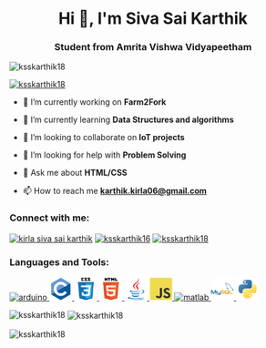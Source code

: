 <h1 align="center">Hi 👋, I'm Siva Sai Karthik</h1>
<h3 align="center">Student from Amrita Vishwa Vidyapeetham</h3>

<p align="left"> <img src="https://komarev.com/ghpvc/?username=ksskarthik18&label=Profile%20views&color=0e75b6&style=flat" alt="ksskarthik18" /> </p>

<p align="left"> <a href="https://github.com/ryo-ma/github-profile-trophy"><img src="https://github-profile-trophy.vercel.app/?username=ksskarthik18" alt="ksskarthik18" /></a> </p>

- 🔭 I’m currently working on **Farm2Fork**

- 🌱 I’m currently learning **Data Structures and algorithms**

- 👯 I’m looking to collaborate on **IoT projects**

- 🤝 I’m looking for help with **Problem Solving**

- 💬 Ask me about **HTML/CSS**

- 📫 How to reach me **karthik.kirla06@gmail.com**

<h3 align="left">Connect with me:</h3>
<p align="left">
<a href="https://linkedin.com/in/kirla siva sai karthik" target="blank"><img align="center" src="https://raw.githubusercontent.com/rahuldkjain/github-profile-readme-generator/master/src/images/icons/Social/linked-in-alt.svg" alt="kirla siva sai karthik" height="30" width="40" /></a>
<a href="https://instagram.com/ksskarthik16" target="blank"><img align="center" src="https://raw.githubusercontent.com/rahuldkjain/github-profile-readme-generator/master/src/images/icons/Social/instagram.svg" alt="ksskarthik16" height="30" width="40" /></a>
<a href="https://www.leetcode.com/ksskarthik18" target="blank"><img align="center" src="https://raw.githubusercontent.com/rahuldkjain/github-profile-readme-generator/master/src/images/icons/Social/leet-code.svg" alt="ksskarthik18" height="30" width="40" /></a>
</p>

<h3 align="left">Languages and Tools:</h3>
<p align="left"> <a href="https://www.arduino.cc/" target="_blank" rel="noreferrer"> <img src="https://cdn.worldvectorlogo.com/logos/arduino-1.svg" alt="arduino" width="40" height="40"/> </a> <a href="https://www.cprogramming.com/" target="_blank" rel="noreferrer"> <img src="https://raw.githubusercontent.com/devicons/devicon/master/icons/c/c-original.svg" alt="c" width="40" height="40"/> </a> <a href="https://www.w3schools.com/css/" target="_blank" rel="noreferrer"> <img src="https://raw.githubusercontent.com/devicons/devicon/master/icons/css3/css3-original-wordmark.svg" alt="css3" width="40" height="40"/> </a> <a href="https://www.w3.org/html/" target="_blank" rel="noreferrer"> <img src="https://raw.githubusercontent.com/devicons/devicon/master/icons/html5/html5-original-wordmark.svg" alt="html5" width="40" height="40"/> </a> <a href="https://www.java.com" target="_blank" rel="noreferrer"> <img src="https://raw.githubusercontent.com/devicons/devicon/master/icons/java/java-original.svg" alt="java" width="40" height="40"/> </a> <a href="https://developer.mozilla.org/en-US/docs/Web/JavaScript" target="_blank" rel="noreferrer"> <img src="https://raw.githubusercontent.com/devicons/devicon/master/icons/javascript/javascript-original.svg" alt="javascript" width="40" height="40"/> </a> <a href="https://www.mathworks.com/" target="_blank" rel="noreferrer"> <img src="https://upload.wikimedia.org/wikipedia/commons/2/21/Matlab_Logo.png" alt="matlab" width="40" height="40"/> </a> <a href="https://www.mysql.com/" target="_blank" rel="noreferrer"> <img src="https://raw.githubusercontent.com/devicons/devicon/master/icons/mysql/mysql-original-wordmark.svg" alt="mysql" width="40" height="40"/> </a> <a href="https://www.python.org" target="_blank" rel="noreferrer"> <img src="https://raw.githubusercontent.com/devicons/devicon/master/icons/python/python-original.svg" alt="python" width="40" height="40"/> </a> </p>

<p><img align="left" src="https://github-readme-stats.vercel.app/api/top-langs?username=ksskarthik18&show_icons=true&locale=en&layout=compact" alt="ksskarthik18" /></p>

<p>&nbsp;<img align="center" src="https://github-readme-stats.vercel.app/api?username=ksskarthik18&show_icons=true&locale=en" alt="ksskarthik18" /></p>

<p><img align="center" src="https://github-readme-streak-stats.herokuapp.com/?user=ksskarthik18&" alt="ksskarthik18" /></p>
